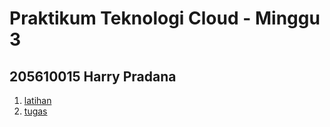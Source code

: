 # Praktikum Teknologi Cloud - Minggu 3
## 205610015 Harry Pradana
1.  [latihan](https://github.com/harry-prd/tekn-cloud-computing/blob/master/minggu-03/latihan.md)
2.  [tugas](https://github.com/harry-prd/tekn-cloud-computing/blob/master/minggu-03/tugas.md)